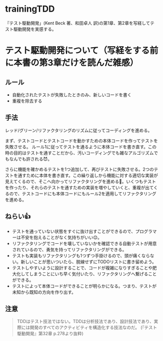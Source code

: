 # trainingTDD

『テスト駆動開発」(Kent Beck 著、和田卓人 訳)の第1章、第2章を写経してテスト駆動開発を実感する。

# テスト駆動開発について（写経をする前に本書の第3章だけを読んだ雑感）

## ルール

- 自動化されたテストが失敗したときのみ、新しいコードを書く
- 重複を除去する

## 手法
レッド/グリーン/リファクタリングのリズムに従ってコーディングを進める。

まず、テストコードとテストコードを動かすための本体コードを作ってテストを失敗させる。
ルール1に従ってテストを通るように本体コードを書き直す。この時の目的はテストを通すことだから、汚いコーディングでも雑なアルゴリズムでもなんでも許される:smiling_imp:。

さらに機能を確かめるテストを1つ追加して、再びテストに失敗させる。2つのテストを通すために本体を書き直す。この繰り返しから機能に対する適切な実装が見えてくるので、そこへ向かってリファクタリングを進める:running:。いくつもテストを作ったり、それらのテストを通すための実装を増やしていくと、重複が出てくるので、テストコードにも本体コードにもルール2を適用してリファクタリングを進める。

## ねらい:thumbsup:

- テストを通っていない状態をすぐに抜け出すことができるので、プログラマーは不安を抱えることがなく気持ちがいい:relieved:。
- リファクタリングでコードを壊していないかを確認できる自動テストが用意されているので、勇気を持ってリファクタリングができる。
- テストも実装もリファクタリングも1つずつ手掛けるので、頭が痛くならない。新しいことが思いついたら、脱線せずにTODOリストに書き留めよう。
- テストしやすいように設計することで、コードが複雑になりすぎることや肥大化してしまうことにいち早く気付いたり、リファクタリングへ繋げることができる。
- テストによって本体コードができることが明らかになる。つまり、テストが未知から既知の方向を作り出す。

## 注意

> TDDはテスト技法ではない。TDDは分析技法であり、設計技法であり、実際には開発のすべてのアクティビティを構造化する技法なのだ。
(『テスト駆動開発』第32章 p.278より抜粋)
